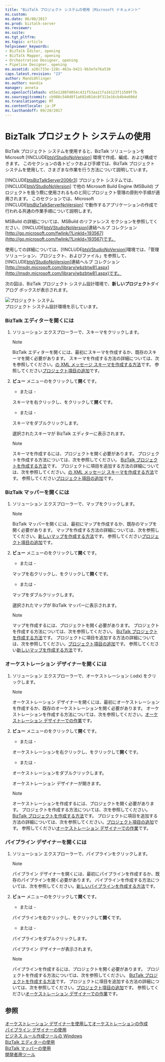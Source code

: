 ```yaml
---
title: "BizTalk プロジェクト システムの使用 |Microsoft ドキュメント"
ms.custom: 
ms.date: 06/08/2017
ms.prod: biztalk-server
ms.reviewer: 
ms.suite: 
ms.tgt_pltfrm: 
ms.topic: article
helpviewer_keywords:
- BizTalk Editor, opening
- BizTalk Mapper, opening
- Orchestration Designer, opening
- Pipeline Designer, opening
ms.assetid: a28c715e-128c-463a-b421-9b3efe76a530
caps.latest.revision: "23"
author: MandiOhlinger
ms.author: mandia
manager: anneta
ms.openlocfilehash: e55e1280f4054c431f53aa21fa16123f11509f7b
ms.sourcegitcommit: cb908c540d8f1a692d01dc8f313e16cb4b4e696d
ms.translationtype: MT
ms.contentlocale: ja-JP
ms.lasthandoff: 09/20/2017
---
```

# <a name="using-the-biztalk-project-system"></a>BizTalk プロジェクト システムの使用
BizTalk プロジェクト システムを使用すると、BizTalk ソリューションを Microsoft [!INCLUDE[btsVStudioNoVersion](../includes/btsvstudionoversion-md.md)] 環境で作成、編成、および構成できます。 このセクションの各トピックおよび手順では、BizTalk プロジェクト システムを使用して、さまざまな作業を行う方法について説明しています。  
  
 [!INCLUDE[btsBizTalkServer2006r3](../includes/btsbiztalkserver2006r3-md.md)] プロジェクト システムでは、[!INCLUDE[btsVStudioNoVersion](../includes/btsvstudionoversion-md.md)] で他の Microsoft Build Engine (MSBuild) プロジェクトを扱う際に使用されるものと同じプロジェクト管理の原則や手順が適用されます。 このセクションでは、Microsoft [!INCLUDE[btsBizTalkServerNoVersion](../includes/btsbiztalkservernoversion-md.md)] で動作するアプリケーションの作成で行われる共通の作業手順について説明します。  
  
 MSBuild の詳細については、MSBuild のリファレンス セクションを参照してください、[!INCLUDE[btsVStudioNoVersion](../includes/btsvstudionoversion-md.md)]連結ヘルプ コレクション[http://go.microsoft.com/fwlink/?LinkId=193567](http://go.microsoft.com/fwlink/?LinkId=193567)です。  
  
 使用しての詳細については、[!INCLUDE[btsVStudioNoVersion](../includes/btsvstudionoversion-md.md)]環境では、「管理ソリューション、プロジェクト、およびファイル」を参照して、[!INCLUDE[btsVStudioNoVersion](../includes/btsvstudionoversion-md.md)]連結ヘルプ コレクション[http://msdn.microsoft.com/library/wbzbtw81.aspx](http://msdn.microsoft.com/library/wbzbtw81.aspx)です。  
  
 次の図は、BizTalk プロジェクト システム設計環境で、**新しいプロジェクト**ダイアログ ボックスが表示されます。  
  
 ![プロジェクト システム](../core/media/bts-biztalk2009-projectsystems.gif "bts_BizTalk2009_ProjectSystems")  
プロジェクト システム設計環境を示しています。  
  
### <a name="to-open-biztalk-editor"></a>BizTalk エディターを開くには  
  
1.  ソリューション エクスプローラーで、スキーマをクリックします。  
  
    > [!NOTE]
    >  BizTalk エディターを開くには、最初にスキーマを作成するか、既存のスキーマを開く必要があります。 スキーマを作成する方法の詳細については、次を参照してください。[の XML メッセージ スキーマを作成する方法](../core/how-to-create-schemas-for-xml-messages.md)です。 参照してください[プロジェクト項目の追加](../core/adding-project-items.md)です。  
  
2.  **ビュー**  メニューのをクリックして**開く**です。  
  
     - または -  
  
     スキーマを右クリックし、をクリックして**開く**です。  
  
     - または -  
  
     スキーマをダブルクリックします。  
  
     選択されたスキーマが BizTalk エディターに表示されます。  
  
    > [!NOTE]
    >  スキーマを作成するには、プロジェクトを開く必要があります。 プロジェクトを作成する方法については、次を参照してください。 [BizTalk プロジェクトを作成する方法](../core/how-to-create-biztalk-projects.md)です。 プロジェクトに項目を追加する方法の詳細については、次を参照してください。[の XML メッセージ スキーマを作成する方法](../core/how-to-create-schemas-for-xml-messages.md)です。 参照してください[プロジェクト項目の追加](../core/adding-project-items.md)です。  
  
### <a name="to-open-biztalk-mapper"></a>BizTalk マッパーを開くには  
  
1.  ソリューション エクスプローラーで、マップをクリックします。  
  
    > [!NOTE]
    >  BizTalk マッパーを開くには、最初にマップを作成するか、既存のマップを開く必要があります。 マップを作成する方法の詳細については、次を参照してください。[新しいマップを作成する方法](../core/how-to-create-new-maps.md)です。 参照してください[プロジェクト項目の追加](../core/adding-project-items.md)です。  
  
2.  **ビュー**  メニューのをクリックして**開く**です。  
  
     - または -  
  
     マップを右クリックし、をクリックして**開く**です。  
  
     - または -  
  
     マップをダブルクリックします。  
  
     選択されたマップが BizTalk マッパーに表示されます。  
  
    > [!NOTE]
    >  マップを作成するには、プロジェクトを開く必要があります。 プロジェクトを作成する方法については、次を参照してください。 [BizTalk プロジェクトを作成する方法](../core/how-to-create-biztalk-projects.md)です。 プロジェクトに項目を追加する方法の詳細については、次を参照してください。[プロジェクト項目の追加](../core/adding-project-items.md)です。 参照してください[新しいマップを作成する方法](../core/how-to-create-new-maps.md)です。  
  
### <a name="to-open-orchestration-designer"></a>オーケストレーション デザイナーを開くには  
  
1.  ソリューション エクスプローラーで、オーケストレーション (.odx) をクリックします。  
  
    > [!NOTE]
    >  オーケストレーション デザイナーを開くには、最初にオーケストレーションを作成するか、既存のオーケストレーションを開く必要があります。 オーケストレーションを作成する方法については、次を参照してください。[オーケストレーション デザイナーでの作業](../core/working-in-orchestration-designer.md)です。  
  
2.  **ビュー**  メニューのをクリックして**開く**です。  
  
     - または -  
  
     オーケストレーションを右クリックし、をクリックして**開く**です。  
  
     - または -  
  
     オーケストレーションをダブルクリックします。  
  
     オーケストレーション デザイナーが開きます。  
  
    > [!NOTE]
    >  オーケストレーションを作成するには、プロジェクトを開く必要があります。 プロジェクトを作成する方法については、次を参照してください。 [BizTalk プロジェクトを作成する方法](../core/how-to-create-biztalk-projects.md)です。 プロジェクトに項目を追加する方法の詳細については、次を参照してください。[プロジェクト項目の追加](../core/adding-project-items.md)です。 参照してください[オーケストレーション デザイナーでの作業](../core/working-in-orchestration-designer.md)です。  
  
### <a name="to-open-pipeline-designer"></a>パイプライン デザイナーを開くには  
  
1.  ソリューション エクスプローラーで、パイプラインをクリックします。  
  
    > [!NOTE]
    >  パイプライン デザイナーを開くには、最初にパイプラインを作成するか、既存のパイプラインを開く必要があります。 パイプラインを作成する方法については、次を参照してください。[新しいパイプラインを作成する方法](../core/how-to-create-a-new-pipeline.md)です。  
  
2.  **ビュー**  メニューのをクリックして**開く**です。  
  
     - または -  
  
     パイプラインを右クリックし、をクリックして**開く**です。  
  
     - または -  
  
     パイプラインをダブルクリックします。  
  
     パイプライン デザイナーが表示されます。  
  
    > [!NOTE]
    >  パイプラインを作成するには、プロジェクトを開く必要があります。 プロジェクトを作成する方法については、次を参照してください。 [BizTalk プロジェクトを作成する方法](../core/how-to-create-biztalk-projects.md)です。 プロジェクトに項目を追加する方法の詳細については、次を参照してください。[プロジェクト項目の追加](../core/adding-project-items.md)です。 参照してください[オーケストレーション デザイナーでの作業](../core/working-in-orchestration-designer.md)です。  
  
## <a name="see-also"></a>参照  
 [オーケストレーション デザイナーを使用してオーケストレーションの作成](../core/creating-orchestrations-using-orchestration-designer.md)   
 [パイプライン デザイナーの使用](../core/using-pipeline-designer.md)   
 [ビジネス ルール作成ツールの Windows](../core/windows-of-the-business-rule-composer.md)   
 [BizTalk エディターの使用](../core/using-biztalk-editor.md)   
 [BizTalk マッパーの使用](../core/using-biztalk-mapper.md)   
 [開発者用ツール](../core/developer-tools.md)